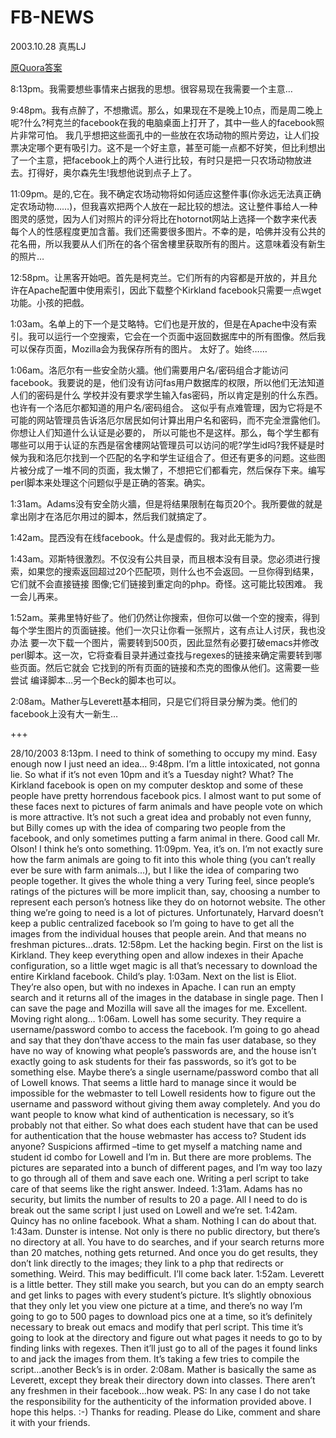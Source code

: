 # FB-NEWS
2003.10.28 真馬LJ




[原Quora答案](https://www.quora.com/Have-Mark-Zuckerbergs-Livejournal-posts-been-archived-anywhere "全英文的喔~")

  
8:13pm。我需要想些事情来占据我的思想。很容易现在我需要一个主意…

9:48pm。我有点醉了，不想撒谎。那么，如果现在不是晚上10点，而是周二晚上呢?什么?柯克兰的facebook在我的电脑桌面上打开了，其中一些人的facebook照片非常可怕。
我几乎想把这些面孔中的一些放在农场动物的照片旁边，让人们投票决定哪个更有吸引力。这不是一个好主意，甚至可能一点都不好笑，但比利想出了一个主意，把facebook上的两个人进行比较，有时只是把一只农场动物放进去。打得好，奥尔森先生!我想他说到点子上了。

11:09pm。是的,它在。我不确定农场动物将如何适应这整件事(你永远无法真正确定农场动物……)，但我喜欢把两个人放在一起比较的想法。这让整件事给人一种图灵的感觉，因为人们对照片的评分将比在hotornot网站上选择一个数字来代表每个人的性感程度更加含蓄。我们还需要很多图片。不幸的是，哈佛并没有公共的花名冊，所以我要从人们所在的各个宿舍樓里获取所有的图片。这意味着没有新生的照片…

12:58pm。让黑客开始吧。首先是柯克兰。它们所有的内容都是开放的，并且允许在Apache配置中使用索引，因此下载整个Kirkland facebook只需要一点wget功能。小孩的把戲。

1:03am。名单上的下一个是艾略特。它们也是开放的，但是在Apache中没有索引。我可以运行一个空搜索，它会在一个页面中返回数据库中的所有图像。然后我可以保存页面，Mozilla会为我保存所有的图片。
太好了。始终……

1:06am。洛厄尔有一些安全防火牆。他们需要用户名/密码组合才能访问facebook。我要说的是，他们没有访问fas用户数据库的权限，所以他们无法知道人们的密码是什么
学校并没有要求学生输入fas密码，所以肯定是别的什么东西。也许有一个洛厄尔都知道的用户名/密码组合。
这似乎有点难管理，因为它将是不可能的网站管理员告诉洛厄尔居民如何计算出用户名和密码，而不完全泄露他们。你想让人们知道什么认证是必要的，
所以可能也不是这样。那么，每个学生都有哪些可以用于认证的东西是宿舍樓网站管理员可以访问的呢?学生id吗?我怀疑是时候为我和洛厄尔找到一个匹配的名字和学生证组合了。但还有更多的问题。这些图片被分成了一堆不同的页面，我太懒了，不想把它们都看完，然后保存下来。编写perl脚本来处理这个问题似乎是正确的答案。确实。

1:31am。Adams没有安全防火牆，但是将结果限制在每页20个。我所要做的就是拿出刚才在洛厄尔用过的脚本，然后我们就搞定了。

1:42am。昆西没有在线facebook。什么是虚假的。我对此无能为力。

1:43am。邓斯特很激烈。不仅没有公共目录，而且根本没有目录。您必须进行搜索，如果您的搜索返回超过20个匹配项，则什么也不会返回。一旦你得到结果，它们就不会直接链接
图像;它们链接到重定向的php。奇怪。这可能比较困难。
我一会儿再来。

1:52am。莱弗里特好些了。他们仍然让你搜索，但你可以做一个空的搜索，得到每个学生图片的页面链接。他们一次只让你看一张照片，这有点让人讨厌，我也没办法
要一次下载一个图片，需要转到500页，因此显然有必要打破emacs并修改perl脚本。这一次，它将查看目录并通过查找与regexes的链接来确定需要转到哪些页面。然后它就会
它找到的所有页面的链接和杰克的图像从他们。这需要一些尝试
编译脚本…另一个Beck的脚本也可以。

2:08am。Mather与Leverett基本相同，只是它们将目录分解为类。他们的facebook上没有大一新生…

+++

28/10/2003
8:13pm. I need to think of something to occupy my mind. Easy enough
now I just need an idea…
9:48pm. I’m a little intoxicated, not gonna lie. So what if it’s not even 10pm and it’s a Tuesday night? What? The Kirkland facebook is open on my computer desktop and some of these people have pretty horrendous facebook pics.
I almost want to put some of these faces next to pictures of farm animals and have people vote on which is more attractive. It’s not such a great idea and probably not even funny, but Billy comes up with the idea of comparing two people from the facebook, and only sometimes putting a farm animal in there. Good call Mr. Olson! I think he’s onto something.
11:09pm. Yea, it’s on. I’m not exactly sure how the farm animals are going to fit into this whole thing (you can’t really ever be sure with farm animals…), but I like the idea of comparing two people together. It gives the whole thing a very Turing feel, since people’s ratings of the pictures will be more implicit than, say, choosing a number to represent each person’s hotness like they do on hotornot website. The other thing we’re going to need is a lot of pictures. Unfortunately, Harvard doesn’t keep a public centralized
facebook so I’m going to have to get all the images from the individual houses that people arein.
And that means no freshman pictures…drats.
12:58pm. Let the hacking begin. First on the list is Kirkland. They keep everything open and allow indexes in their Apache configuration, so a little wget magic is all that’s necessary to download the entire Kirkland facebook. Child’s play.
1:03am. Next on the list is Eliot. They’re also open, but with no indexes in Apache. I can run an empty search and it returns all of the images in the database in single page. Then I can save the page and Mozilla will save all the images for me.
Excellent. Moving right along…
1:06am. Lowell has some security. They require a username/password combo to access the facebook. I’m going to go ahead and say that they don’thave access to the main fas user database, so they have no way of knowing what people’s passwords are, and
the house isn’t exactly going to ask students for their fas passwords, so it’s got to be something else. Maybe there’s a single username/password combo that all of Lowell knows.
That seems a little hard to manage since it would be impossible for the webmaster to tell Lowell residents how to figure out the username and password without giving them away completely. And you do want people to know what kind of authentication is necessary,
so it’s probably not that either. So what does each student have that can be used for authentication that the house webmaster has access to? Student ids anyone? Suspicions affirmed –time to get myself a matching name and student id combo for Lowell and I’m in. But there are more problems. The pictures are separated into a bunch of different pages, and I’m way too lazy to go through all of them and save each one. Writing a perl script to take care of that seems like the right answer. Indeed.
1:31am. Adams has no security, but limits the number of results to 20 a page. All I need to do is break out the same script I just used on Lowell and we’re set.
1:42am. Quincy has no online facebook. What a sham. Nothing I can do about that.
1:43am. Dunster is intense. Not only is there no public directory, but there’s no directory at all. You have to do searches, and if your search returns more than 20 matches, nothing gets returned. And once you do get results, they don’t link directly
to the images; they link to a php that redirects or something. Weird. This may bedifficult.
I’ll come back later.
1:52am. Leverett is a little better. They still make you search, but you can do an empty search and get links to pages with every student’s picture. It’s slightly obnoxious that they only let you view one picture at a time, and there’s no way I’m going
to go to 500 pages to download pics one at a time, so it’s definitely necessary to break out emacs and modify that perl script. This time it’s going to look at the directory and figure out what pages it needs to go to by finding links with regexes. Then it’ll just go to
all of the pages it found links to and jack the images from them. It’s taking a few tries to
compile the script…another Beck’s is in order.
2:08am. Mather is basically the same as Leverett, except they break their directory down into classes. There aren’t any freshmen in their facebook…how weak.
PS: In any case I do not take the responsibility for the authenticity of the information provided above.
I hope this helps. :-)
Thanks for reading. Please do Like, comment and share it with your friends.

